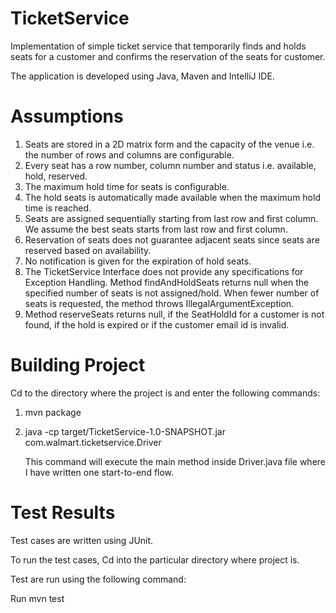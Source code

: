 # TicketService

Implementation of simple ticket service that temporarily finds and holds seats for a customer and confirms the reservation of the seats for customer.

The application is developed using Java, Maven and IntelliJ IDE.

# Assumptions
1. Seats are stored in a 2D matrix form and the capacity of the venue i.e. the number of rows and columns are configurable.
2. Every seat has a row number, column number and status i.e. available, hold, reserved.
3. The maximum hold time for seats is configurable.
4. The hold seats is automatically made available when the maximum hold time is reached.
5. Seats are assigned sequentially starting from last row and first column. We assume the best seats starts from last row and      first column. 
6. Reservation of seats does not guarantee adjacent seats since seats are reserved based on availability.
7. No notification is given for the expiration of hold seats.
8. The TicketService Interface does not provide any specifications for Exception Handling. Method findAndHoldSeats returns null    when the specified number of seats is not assigned/hold. When fewer number of seats is requested, the method throws            IllegalArgumentException. 
9. Method reserveSeats returns null, if the SeatHoldId for a customer is not found, if the hold is expired or if the customer      email id is invalid.


# Building Project
Cd to the directory where the project is and enter the following commands:
1. mvn package
2. java -cp target/TicketService-1.0-SNAPSHOT.jar com.walmart.ticketservice.Driver 

   This command will execute the main method inside Driver.java file where I have written one start-to-end flow.



# Test Results
Test cases are written using JUnit.

To run the test cases, Cd into the particular directory where project is.

Test are run using the following command:

Run mvn test


